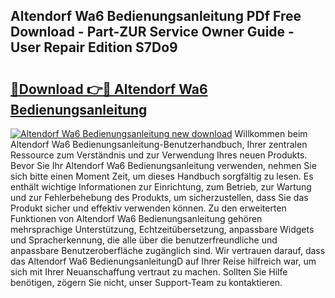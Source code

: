 ## Altendorf Wa6 Bedienungsanleitung PDf Free Download - Part-ZUR Service Owner Guide - User Repair Edition S7Do9

# <h2><a href="http://df4b2c8.blite.top/?on=Altendorf+Wa6+Bedienungsanleitung">🔗Download 👉🔴 Altendorf Wa6 Bedienungsanleitung</a></h2>

[![Altendorf Wa6 Bedienungsanleitung new download](https://i.imgur.com/lujVjoI.png)](http://df4b2c8.blite.top/?on=Altendorf+Wa6+Bedienungsanleitung)
Willkommen beim Altendorf Wa6 Bedienungsanleitung-Benutzerhandbuch, Ihrer zentralen Ressource zum Verständnis und zur Verwendung Ihres neuen Produkts. Bevor Sie Ihr Altendorf Wa6 Bedienungsanleitung verwenden, nehmen Sie sich bitte einen Moment Zeit, um dieses Handbuch sorgfältig zu lesen. Es enthält wichtige Informationen zur Einrichtung, zum Betrieb, zur Wartung und zur Fehlerbehebung des Produkts, um sicherzustellen, dass Sie das Produkt sicher und effektiv verwenden können. Zu den erweiterten Funktionen von Altendorf Wa6 Bedienungsanleitung gehören mehrsprachige Unterstützung, Echtzeitübersetzung, anpassbare Widgets und Spracherkennung, die alle über die benutzerfreundliche und anpassbare Benutzeroberfläche zugänglich sind. Wir vertrauen darauf, dass das Altendorf Wa6 BedienungsanleitungD auf Ihrer Reise hilfreich war, um sich mit Ihrer Neuanschaffung vertraut zu machen. Sollten Sie Hilfe benötigen, zögern Sie nicht, unser Support-Team zu kontaktieren.
